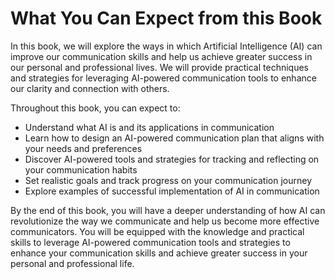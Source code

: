 What You Can Expect from this Book
================================================

In this book, we will explore the ways in which Artificial Intelligence (AI) can improve our communication skills and help us achieve greater success in our personal and professional lives. We will provide practical techniques and strategies for leveraging AI-powered communication tools to enhance our clarity and connection with others.

Throughout this book, you can expect to:

* Understand what AI is and its applications in communication
* Learn how to design an AI-powered communication plan that aligns with your needs and preferences
* Discover AI-powered tools and strategies for tracking and reflecting on your communication habits
* Set realistic goals and track progress on your communication journey
* Explore examples of successful implementation of AI in communication

By the end of this book, you will have a deeper understanding of how AI can revolutionize the way we communicate and help us become more effective communicators. You will be equipped with the knowledge and practical skills to leverage AI-powered communication tools and strategies to enhance your communication skills and achieve greater success in your personal and professional life.
